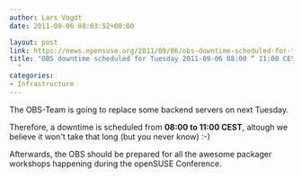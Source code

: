 ```yaml
---
author: Lars Vogdt
date: 2011-09-06 08:03:52+00:00

layout: post
link: https://news.opensuse.org/2011/09/06/obs-downtime-scheduled-for-tuesday-2011-09-06-0800-1000-cet/
title: "OBS downtime scheduled for Tuesday 2011-09-06 08:00 “ 11:00 CEST\
  "
categories:
- Infrastructure
---
```

The OBS-Team is going to replace some backend servers on next Tuesday.

Therefore, a downtime is scheduled from **08:00 to 11:00 CEST**, altough we believe it won't take that long (but you never know) :-)

Afterwards, the OBS should be prepared for all the awesome packager workshops happening during the openSUSE Conference.		
